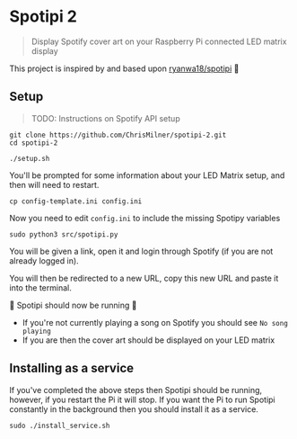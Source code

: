 # Spotipi 2
> Display Spotify cover art on your Raspberry Pi connected LED matrix display

This project is inspired by and based upon [ryanwa18/spotipi](https://github.com/ryanwa18/spotipi) :pray:

## Setup

> TODO: Instructions on Spotify API setup

```shell
git clone https://github.com/ChrisMilner/spotipi-2.git
cd spotipi-2

./setup.sh
```
You'll be prompted for some information about your LED Matrix setup, and then will need to restart.

```shell
cp config-template.ini config.ini
```

Now you need to edit `config.ini` to include the missing Spotipy variables

```shell
sudo python3 src/spotipi.py
```

You will be given a link, open it and login through Spotify (if you are not already logged in).

You will then be redirected to a new URL, copy this new URL and paste it into the terminal.

:tada: Spotipi should now be running :tada:
 * If you're not currently playing a song on Spotify you should see `No song playing`
 * If you are then the cover art should be displayed on your LED matrix

## Installing as a service

If you've completed the above steps then Spotipi should be running, however, if you restart the Pi it will stop.
If you want the Pi to run Spotipi constantly in the background then you should install it as a service.

```shell
sudo ./install_service.sh
```
